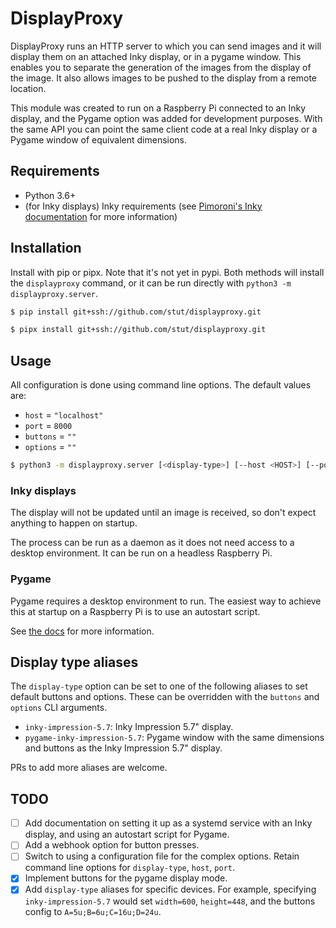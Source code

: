 # DisplayProxy

DisplayProxy runs an HTTP server to which you can send images and it will
display them on an attached Inky display, or in a pygame window. This
enables you to separate the generation of the images from the display of the
image. It also allows images to be pushed to the display from a remote
location.

This module was created to run on a Raspberry Pi connected to an Inky
display, and the Pygame option was added for development purposes. With the
same API you can point the same client code at a real Inky display or a Pygame
window of equivalent dimensions.

## Requirements

- Python 3.6+
- (for Inky displays) Inky requirements (see 
  [Pimoroni's Inky documentation](https://learn.pimoroni.com/tutorial/sandyj/getting-started-with-inky-phat)
  for more information)

## Installation

Install with pip or pipx. Note that it's not yet in pypi. Both methods will
install the `displayproxy` command, or it can be run directly with
`python3 -m displayproxy.server`.

```bash
$ pip install git+ssh://github.com/stut/displayproxy.git
```

```bash
$ pipx install git+ssh://github.com/stut/displayproxy.git
```

## Usage

All configuration is done using command line options. The default values are:
- `host` = `"localhost"`
- `port` = `8000`
- `buttons` = `""`
- `options` = `""`

```bash
$ python3 -m displayproxy.server [<display-type>] [--host <HOST>] [--port <PORT>] [--buttons <BUTTONS>] [--options <OPTIONS>]
```

### Inky displays

The display will not be updated until an image is received, so don't expect
anything to happen on startup.

The process can be run as a daemon as it does not need access to a desktop
environment. It can be run on a headless Raspberry Pi.

### Pygame

Pygame requires a desktop environment to run. The easiest way to achieve this
at startup on a Raspberry Pi is to use an autostart script.

See [the docs](docs/index.md) for more information.

## Display type aliases

The `display-type` option can be set to one of the following aliases to set
default buttons and options. These can be overridden with the `buttons` and
`options` CLI arguments.

- `inky-impression-5.7`: Inky Impression 5.7" display.
- `pygame-inky-impression-5.7`: Pygame window with the same dimensions and
  buttons as the Inky Impression 5.7" display.

PRs to add more aliases are welcome.

## TODO

- [ ] Add documentation on setting it up as a systemd service with an Inky
      display, and using an autostart script for Pygame. 
- [ ] Add a webhook option for button presses.
- [ ] Switch to using a configuration file for the complex options. Retain
      command line options for `display-type`, `host`, `port`.
- [X] Implement buttons for the pygame display mode.
- [X] Add `display-type` aliases for specific devices. For example, specifying
      `inky-impression-5.7` would set `width=600`, `height=448`, and the buttons
      config to `A=5u;B=6u;C=16u;D=24u`.
